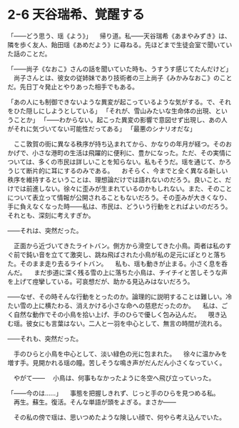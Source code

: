 # 2-6 天谷瑞希、覚醒する

「――どう思う、瑶《よう》」
　帰り道。私――天谷瑞希《あまやみずき》は、隣を歩く友人、飴田瑶《あめだよう》に尋ねる。先ほどまで生徒会室で聞いていた話のことだ。

「――尚子《なおこ》さんの話を聞いていた時も、うすうす感じてたんだけど」
　尚子さんとは、彼女の従姉妹であり技術者の三上尚子《みかみなおこ》のことだ。先日丁々発止とやりあった相手でもある。

「あの人にも制御できないような異変が起こっているような気がする。で、それをひた隠しにしようとしている」
「それが、雪山みたいな生命体の出現、ということか」
「――わからない。起こった異変の影響で意図せず出現し、あの人がそれに気づいてない可能性だってある」
「最悪のシナリオだな」

　ここ敦賀の街に異なる秩序が持ち込まれてから、かなりの年月が経つ。そのおかげで、小さな港町の生活は飛躍的に便利に、豊かになった。ただ、その実情については、多くの市民は詳しいことを知らない。私もそうだ。瑶を通じて、かろうじて断片的に耳にするのみである。
　おそらく、今までと全く異なる新しい秩序を維持するということは、理想論だけでは語れないのだろう。良いこと、だけでは前進しない。徐々に歪みが生まれているのかもしれない。また、そのことについて表立って情報が公開されることもないだろう。その歪みが大きくなり、手に負えなくなった時――私は、市民は、どういう行動をとればよいのだろう。それとも、深刻に考えすぎか。

――それは、突然だった。

　正面から近づいてきたライトバン。側方から滑空してきた小鳥。両者は私のすぐ前で鈍い音を立てて激突し、跳ね飛ばされた小鳥が私の足元にぽとりと落ちた。そのまま走り去るライトバン。
　私も、瑶も動きが止まる。小さく息を呑んだ。
　まだ歩道に深く残る雪の上に落ちた小鳥は、チイチイと苦しそうな声を上げて痙攣している。可哀想だが、助かる見込みはないだろう。

――なぜ、その時そんな行動をとったのか。論理的に説明することは難しい。冷たい雪の上に横たわる、消えかける小さな命への慈悲だったのか。
　私は、ごく自然な動作でその小鳥を拾い上げ、手のひらで優しく包み込んだ。
　覗き込む瑶。彼女にも言葉はない。二人と一羽を中心として、無言の時間が流れる。

――それも、突然だった。

　手のひらと小鳥を中心として、淡い緑色の光に包まれた。
　徐々に温かみを増す手。見開かれる瑶の瞳。苦しそうな鳴き声がだんだん小さくなっていく。

　やがて――
　小鳥は、何事もなかったように冬空へ飛び立っていった。

「――今のは……」
　事態を把握しきれず、じっと手のひらを見つめる私。
　再生。蘇生。復活。そんな単語が頭をよぎる。まさか――

　その私の傍で瑶は、思いつめたような険しい顔で、何やら考え込んでいた。